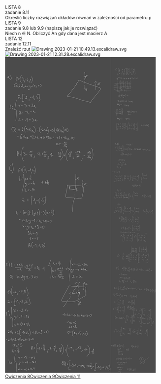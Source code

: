 LISTA 8  
zadanie 8.11  
Określić liczby rozwiązań układów równań w zależności od parametru p  
LISTA 9  
zadanie 9.8 lub 9.9 (napiszę jak je rozwiązać)  
Niech n ∈ N. Obliczyć An gdy dana jest macierz A  
LISTA 12  
zadanie 12.11  
Znaleźć rzut
![Drawing 2023-01-21 10.49.13.excalidraw.svg](Notatki/Semestr%201/Algebra%20liniowa%20z%20geometri%C4%85%20analityczn%C4%85/%C4%86wiczenia/Kolos%203/Drawing%202023-01-21%2010.49.13.excalidraw.svg)
![Drawing 2023-01-21 12.31.28.excalidraw.svg](Notatki/Semestr%201/Algebra%20liniowa%20z%20geometri%C4%85%20analityczn%C4%85/%C4%86wiczenia/Kolos%203/Drawing%202023-01-21%2012.31.28.excalidraw.svg)
![Drawing 2023-01-22 10.49.14.excalidraw.svg](Notatki/Semestr%201/Algebra%20liniowa%20z%20geometri%C4%85%20analityczn%C4%85/%C4%86wiczenia/Kolos%203/Drawing%202023-01-22%2010.49.14.excalidraw.svg)![Drawing 2023-01-24 16.09.39.excalidraw.svg](Notatki/Semestr%201/Algebra%20liniowa%20z%20geometri%C4%85%20analityczn%C4%85/%C4%86wiczenia/Kolos%203/Drawing%202023-01-24%2016.09.39.excalidraw.svg)[Ćwiczenia 8](Notatki/Semestr%201/Algebra%20liniowa%20z%20geometri%C4%85%20analityczn%C4%85/%C4%86wiczenia/%C4%86wiczenia%208/%C4%86wiczenia%208.md)[Ćwiczenia 9](Notatki/Semestr%201/Algebra%20liniowa%20z%20geometri%C4%85%20analityczn%C4%85/%C4%86wiczenia/%C4%86wiczenia%209/%C4%86wiczenia%209.md)[Ćwiczenia 11](Notatki/Semestr%201/Algebra%20liniowa%20z%20geometri%C4%85%20analityczn%C4%85/%C4%86wiczenia/%C4%86wiczenia%2011/%C4%86wiczenia%2011.md)